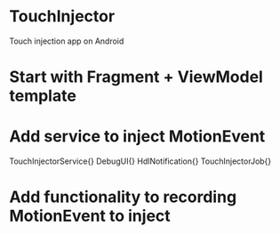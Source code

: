 # TouchInjector
Touch injection app on Android

# Start with Fragment + ViewModel template

# Add service to inject MotionEvent
TouchInjectorService{}
DebugUI{}
HdlNotification{}
TouchInjectorJob{}

# Add functionality to recording MotionEvent to inject


